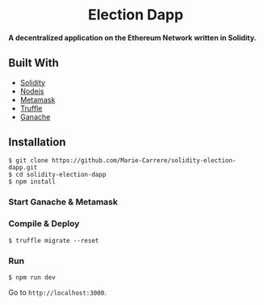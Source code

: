 <h1 align="center">Election Dapp</h1>

#### A decentralized application on the Ethereum Network written in Solidity.

## Built With
* [Solidity](https://solidity.readthedocs.io/en/v0.4.24/)
* [Nodejs](https://nodejs.org/en/)
* [Metamask](https://metamask.io/)
* [Truffle](http://truffleframework.com/)
* [Ganache](http://truffleframework.com/ganache/)

## Installation
```
$ git clone https://github.com/Marie-Carrere/solidity-election-dapp.git
$ cd solidity-election-dapp
$ npm install
```

### Start Ganache & Metamask

### Compile & Deploy
```
$ truffle migrate --reset
```

### Run
```
$ npm run dev
```

Go to `http://localhost:3000`.